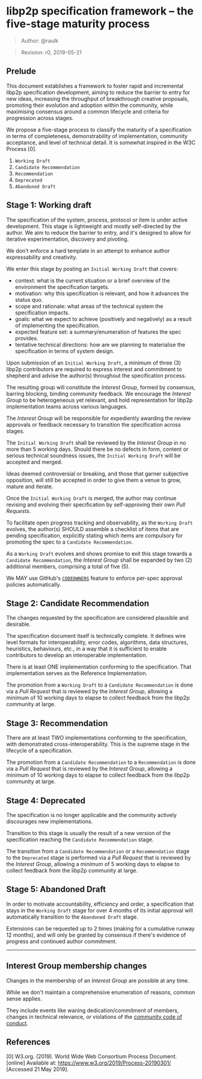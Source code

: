 # libp2p specification framework – the five-stage maturity process

> Author: @raulk

> Revision: r0, 2019-05-21

## Prelude

This document establishes a framework to foster rapid and incremental libp2p
specification development, aiming to reduce the barrier to entry for new
ideas, increasing the throughput of breakthrough creative proposals, promoting
their evolution and adoption within the community, while maximising consensus
around a common lifecycle and criteria for progression across stages.

We propose a five-stage process to classify the maturity of a specification in
terms of completeness, demonstrability of implementation, community
acceptance, and level of technical detail. It is somewhat inspired in the W3C
Process [0].

  1. `Working Draft`
  2. `Candidate Recommendation`
  3. `Recommendation`
  4. `Deprecated`
  5. `Abandoned Draft`

## Stage 1: Working draft

The specification of the system, process, protocol or item is under active
development. This stage is lightweight and mostly self-directed by the author.
We aim to reduce the barrier to entry, and it's designed to allow for
iterative experimentation, discovery and pivoting.

We don't enforce a hard template in an attempt to enhance author
expressability and creativity.

We enter this stage by posting an `Initial Working Draft` that covers:
  * context: what is the current situation or a brief overview of the
    environment the specification targets.
  * motivation: why this specification is relevant, and how it advances the
    status quo.
  * scope and rationale: what areas of the technical system the specification
    impacts.
  * goals: what we expect to achieve (positively and negatively) as a result
    of implementing the specification.
  * expected feature set: a summary/enumeration of features the spec provides.
  * tentative technical directions: how are we planning to materialise the
    specification in terms of system design.

Upon submission of an `Initial Working Draft`, a minimum of three (3) libp2p
contributors are required to express interest and commitment to shepherd and
advise the author(s) throughout the specification process.

The resulting group will constitute the _Interest Group_, formed by consensus,
barring blocking, binding community feedback. We encourage the _Interest
Group_ to be heterogeneous yet relevant, and hold representation for libp2p
implementation teams across various languages.

The _Interest Group_ will be responsible for expediently awarding the review
approvals or feedback necessary to transition the specification across stages.

The `Initial Working Draft` shall be reviewed by the _Interest Group_ in no
more than 5 working days. Should there be no defects in form, content or
serious technical soundness issues, the `Initial Working Draft` will be
accepted and merged.

Ideas deemed controversial or breaking, and those that garner subjective
opposition, will still be accepted in order to give them a venue to grow,
mature and iterate.

Once the `Initial Working Draft` is merged, the author may continue revising
and evolving their specification by self-approving their own *Pull Requests*.

To facilitate open progress tracking and observability, as the `Working Draft`
evolves, the author(s) SHOULD assemble a checklist of items that are pending
specification, explicitly stating which items are compulsory for promoting the
spec to a `Candidate Recommendation`.

As a `Working Draft` evolves and shows promise to exit this stage towards a
`Candidate Recommendation`, the _Interest Group_ shall be expanded by two (2)
additional members, comprising a total of five (5).

We MAY use GitHub's
[`CODEOWNERS`](https://help.github.com/en/articles/about-code-owners) feature
to enforce per-spec approval policies automatically.

## Stage 2: Candidate Recommendation

The changes requested by the specification are considered plausible and
desirable.

The specification document itself is technically complete. It defines wire
level formats for interoperability, error codes, algorithms, data structures,
heuristics, behaviours, etc., in a way that it is sufficient to enable
contributors to develop an interoperable implementation.

There is at least ONE implementation conforming to the specification. That
implementation serves as the Reference Implementation.

The promotion from a `Working Draft` to a `Candidate Recommendation` is done
via a *Pull Request* that is reviewed by the _Interest Group_, allowing a
minimum of 10 working days to elapse to collect feedback from the libp2p
community at large.

## Stage 3: Recommendation

There are at least TWO implementations conforming to the specification, with
demonstrated cross-interoperability. This is the supreme stage in the
lifecycle of a specification.

The promotion from a `Candidate Recommendation` to a `Recommendation` is done
via a *Pull Request* that is reviewed by the _Interest Group_, allowing a
minimum of 10 working days to elapse to collect feedback from the libp2p
community at large.

## Stage 4: Deprecated

The specification is no longer applicable and the community actively
discourages new implementations.

Transition to this stage is usually the result of a new version of the
specification reaching the `Candidate Recommendation` stage.

The transition from a `Candidate Recommendation` or a `Recommendation` stage
to the `Deprecated` stage is performed via a *Pull Request* that is reviewed
by the _Interest Group_, allowing a minimum of 5 working days to elapse to
collect feedback from the libp2p community at large.

## Stage 5: Abandoned Draft

In order to motivate accountability, efficiency and order, a specification
that stays in the `Working Draft` stage for over 4 months of its initial
approval will automatically transition to the `Abandoned Draft` stage.

Extensions can be requested up to 2 times (making for a cumulative runway 12
months), and will only be granted by consensus if there's evidence of progress
and continued author commitment.

---

## Interest Group membership changes

Changes in the membership of an _Interest Group_ are possible at any time.

While we don't maintain a comprehensive enumeration of reasons, common sense
applies.

They include events like waning dedication/commitment of members, changes in
technical relevance, or violations of the [community code of
conduct](https://github.com/ipfs/community/blob/master/code-of-conduct.md).

## References

[0] W3.org. (2019). World Wide Web Consortium Process Document. [online]
Available at: https://www.w3.org/2019/Process-20190301/ [Accessed 21 May
2019].